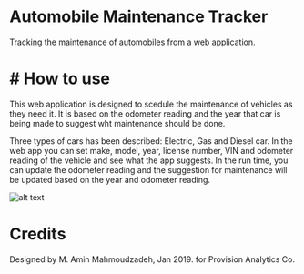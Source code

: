 # Automobile Maintenance Tracker
Tracking the maintenance of automobiles from a web application.

# # How to use
This web application is designed to scedule the maintenance of vehicles as they need it. It is based on the odometer reading and the year that car is being made to suggest wht maintenance should be done.

Three types of cars has been described: Electric, Gas and Diesel car. In the web app you can set make, model, year, license number, VIN and odometer reading of the vehicle and see what the app suggests. In the run time, you can update the odometer reading and the suggestion for maintenance will be updated based on the year and odometer reading.

![alt text](https://drive.google.com/open?id=16FUectX3mSuAap7VyP935NxcZmnG4zto)

# Credits
Designed by M. Amin Mahmoudzadeh, Jan 2019.
for Provision Analytics Co.
